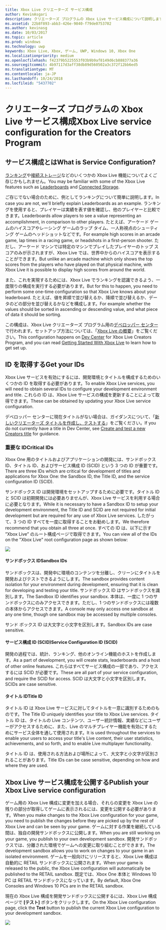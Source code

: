 ```yaml
---
title: Xbox Live クリエーターズ サービス構成
author: KevinAsgari
description: クリエーターズ プログラムの Xbox Live サービス構成について説明します。
ms.assetid: 22b8f893-abb3-426e-9840-f79de0753702
ms.author: kevinasg
ms.date: 10/03/2017
ms.topic: article
ms.prod: windows
ms.technology: uwp
keywords: Xbox Live, Xbox, ゲーム, UWP, Windows 10, Xbox One
ms.localizationpriority: medium
ms.openlocfilehash: f42379b5225553f03b9b9af8149d6cb888377a36
ms.sourcegitcommit: 4b97117d3aff38db89d560502a3c372f12bb6ed5
ms.translationtype: MT
ms.contentlocale: ja-JP
ms.lasthandoff: 10/24/2018
ms.locfileid: "5437702"
---
```

# <a name="xbox-live-service-configuration-for-the-creators-program"></a><span data-ttu-id="18576-104">クリエーターズ プログラムの Xbox Live サービス構成</span><span class="sxs-lookup"><span data-stu-id="18576-104">Xbox Live service configuration for the Creators Program</span></span>

## <a name="what-is-service-configuration"></a><span data-ttu-id="18576-105">サービス構成とは</span><span class="sxs-lookup"><span data-stu-id="18576-105">What is Service Configuration?</span></span>

<span data-ttu-id="18576-106">[ランキング](../leaderboards-and-stats-2017/leaderboards.md)や[接続ストレージ](../storage-platform/connected-storage/connected-storage-technical-overview.md)などのいくつかの Xbox Live 機能についてよくご存じかもしれません。</span><span class="sxs-lookup"><span data-stu-id="18576-106">You may be familiar with some of the Xbox Live features such as [Leaderboards](../leaderboards-and-stats-2017/leaderboards.md) and [Connected Storage](../storage-platform/connected-storage/connected-storage-technical-overview.md).</span></span>

<span data-ttu-id="18576-107">ご存じでない場合のために、例としてランキングについて簡単に説明します。</span><span class="sxs-lookup"><span data-stu-id="18576-107">In case you are not, we'll briefly explain Leaderboards as an example.</span></span> <span data-ttu-id="18576-108">ランキングを使用すると、プレイヤーは実績を表す値を確認し、他のプレイヤーと比較できます。</span><span class="sxs-lookup"><span data-stu-id="18576-108">Leaderboards allow players to see a value representing an accomplishment, in comparison to other players.</span></span> <span data-ttu-id="18576-109">たとえば、アーケード ゲームのハイスコアやレーシング ゲームのラップ タイム、一人称視点のシューティング ゲームのヘッドショットなどです。</span><span class="sxs-lookup"><span data-stu-id="18576-109">For example high scores in an arcade game, lap times in a racing game, or headshots in a first-person shooter.</span></span> <span data-ttu-id="18576-110">ただし、アーケード マシンでは特定のマシンでプレイしたプレイヤーのトップ スコアのみが示されますが、Xbox Live では、世界中からのハイスコアを表示することができます。</span><span class="sxs-lookup"><span data-stu-id="18576-110">But unlike an arcade machine which only shows the top scores from the players who have played on that physical machine, with Xbox Live it is possible to display high scores from around the world.</span></span>

<span data-ttu-id="18576-111">また、これを実現するためには、Xbox Live でランキングを認識できるよう、一度限りの構成を実行する必要があります。</span><span class="sxs-lookup"><span data-stu-id="18576-111">But for this to happen, you need to perform some one-time configuration so that Xbox Live knows about your leaderboard.</span></span> <span data-ttu-id="18576-112">たとえば、値を昇順で並び替えるか、降順で並び替えるか、データのどの部分を並び替えるかなどを構成します。</span><span class="sxs-lookup"><span data-stu-id="18576-112">For example whether the values should be sorted in ascending or descending value, and what piece of data it should be sorting.</span></span>

<span data-ttu-id="18576-113">この構成は、Xbox Live クリエーターズ プログラム用の[デベロッパー センター](http://dev.windows.com)で行われます。セットアップ方法については、「[Xbox Live の概要](get-started-with-xbox-live-creators.md)」をご覧ください。</span><span class="sxs-lookup"><span data-stu-id="18576-113">This configuration happens on [Dev Center](http://dev.windows.com) for Xbox Live Creators Program, and you can read [Getting Started With Xbox Live](get-started-with-xbox-live-creators.md) to learn how to get set up.</span></span>

## <a name="get-your-ids"></a><span data-ttu-id="18576-114">ID を取得する</span><span class="sxs-lookup"><span data-stu-id="18576-114">Get your IDs</span></span>

<span data-ttu-id="18576-115">Xbox Live サービスを有効にするには、開発環境とタイトルを構成するためのいくつかの ID を取得する必要があります。</span><span class="sxs-lookup"><span data-stu-id="18576-115">To enable Xbox Live services, you will need to obtain several IDs to configure your development environment and title.</span></span> <span data-ttu-id="18576-116">これらの ID は、Xbox Live サービスの構成を更新することによって取得できます。</span><span class="sxs-lookup"><span data-stu-id="18576-116">These can be obtained by updating your Xbox Live service configuration.</span></span>

<span data-ttu-id="18576-117">デベロッパー センターに現在タイトルがない場合は、ガイダンスについて、「[新しいクリエーターズ タイトルを作成し、テストする](create-and-test-a-new-creators-title.md)」をご覧ください。</span><span class="sxs-lookup"><span data-stu-id="18576-117">If you do not currently have a title in Dev Center, see [Create and test a new Creators title](create-and-test-a-new-creators-title.md) for guidance.</span></span>

### <a name="critical-ids"></a><span data-ttu-id="18576-118">重要な ID</span><span class="sxs-lookup"><span data-stu-id="18576-118">Critical IDs</span></span>

<span data-ttu-id="18576-119">Xbox One 用のタイトルおよびアプリケーションの開発には、サンドボックス ID、タイトル ID、およびサービス構成 ID (SCID) という 3 つの ID が重要です。</span><span class="sxs-lookup"><span data-stu-id="18576-119">There are three IDs which are critical for development of titles and applications for Xbox One: the Sandbox ID, the Title ID, and the service configuration ID (SCID).</span></span>

<span data-ttu-id="18576-120">サンドボックス ID は開発環境をセットアップするために必要です。タイトル ID と SCID は初期開発には必要ありませんが、Xbox Live サービスを利用する場合に必要となります。</span><span class="sxs-lookup"><span data-stu-id="18576-120">While it is necessary to have a Sandbox ID to setup your development environment, the Title ID and SCID are not required for initial development but are required for any use of Xbox Live services.</span></span> <span data-ttu-id="18576-121">したがって、3 つの ID すべてを一度に取得することをお勧めします。</span><span class="sxs-lookup"><span data-stu-id="18576-121">We therefore recommend that you obtain all three at once.</span></span> <span data-ttu-id="18576-122">すべての ID は、以下に示す ”Xbox Live” のルート構成ページで取得できます。</span><span class="sxs-lookup"><span data-stu-id="18576-122">You can view all of the IDs on the "Xbox Live" root configuration page as shown below:</span></span>

![](../images/getting_started/devcenter_sandbox_id.png)

#### <a name="sandbox-ids"></a><span data-ttu-id="18576-123">サンドボックス ID</span><span class="sxs-lookup"><span data-stu-id="18576-123">Sandbox IDs</span></span>

<span data-ttu-id="18576-124">サンドボックスは、開発中に環境のコンテンツを分離し、クリーンにタイトルを開発およびテストできるようにします。</span><span class="sxs-lookup"><span data-stu-id="18576-124">The sandbox provides content isolation for your environment during development, ensuring that it is clean for developing and testing your title.</span></span> <span data-ttu-id="18576-125">サンドボックス ID はサンドボックスを識別します。</span><span class="sxs-lookup"><span data-stu-id="18576-125">The Sandbox ID identifies your sandbox.</span></span> <span data-ttu-id="18576-126">本体は、一度に 1 つのサンドボックスにのみアクセスできます。ただし、1 つのサンドボックスには複数の本体からアクセスできます。</span><span class="sxs-lookup"><span data-stu-id="18576-126">A console may only access one sandbox at any one time, though one sandbox may be accessed by multiple consoles.</span></span>

<span data-ttu-id="18576-127">サンド ボックス ID は大文字と小文字を区別します。</span><span class="sxs-lookup"><span data-stu-id="18576-127">Sandbox IDs are case sensitive.</span></span>

#### <a name="service-configuration-id-scid"></a><span data-ttu-id="18576-128">サービス構成 ID (SCID)</span><span class="sxs-lookup"><span data-stu-id="18576-128">Service Configuration ID (SCID)</span></span>

<span data-ttu-id="18576-129">開発の過程では、統計、ランキング、他のオンライン機能のホストを作成します。</span><span class="sxs-lookup"><span data-stu-id="18576-129">As a part of development, you will create stats, leaderboards and a host of other online features.</span></span> <span data-ttu-id="18576-130">これらはすべてサービス構成の一部であり、アクセスするには SCID が必要です。</span><span class="sxs-lookup"><span data-stu-id="18576-130">These are all part of your service configuration, and require the SCID for access.</span></span> <span data-ttu-id="18576-131">SCID は大文字と小文字を区別します。</span><span class="sxs-lookup"><span data-stu-id="18576-131">SCIDs are case sensitive.</span></span>

#### <a name="title-id"></a><span data-ttu-id="18576-132">タイトル ID</span><span class="sxs-lookup"><span data-stu-id="18576-132">Title ID</span></span>

<span data-ttu-id="18576-133">タイトル ID は Xbox Live サービスに対してタイトルを一意に識別するためのものです。</span><span class="sxs-lookup"><span data-stu-id="18576-133">The Title ID uniquely identifies your title to Xbox Live services.</span></span> <span data-ttu-id="18576-134">タイトル ID は、タイトルの Live コンテンツ、ユーザー統計情報、実績などにユーザーがアクセスするために、また、Live のマルチプレイヤー機能を有効にするためにサービス全体を通して使用されます。</span><span class="sxs-lookup"><span data-stu-id="18576-134">It is used throughout the services to enable your users to access your title's Live content, their user statistics, achievements, and so forth, and to enable Live multiplayer functionality.</span></span>

<span data-ttu-id="18576-135">タイトル ID は、使用される方法および場所によって、大文字と小文字が区別されることがあります。</span><span class="sxs-lookup"><span data-stu-id="18576-135">Title IDs can be case sensitive, depending on how and where they are used.</span></span>

## <a name="publish-your-xbox-live-service-configuration"></a><span data-ttu-id="18576-136">Xbox Live サービス構成を公開する</span><span class="sxs-lookup"><span data-stu-id="18576-136">Publish your Xbox Live service configuration</span></span>

<span data-ttu-id="18576-137">ゲーム用の Xbox Live 構成に変更を加える場合、それらの変更を Xbox Live の残りの部分が取得してゲームに表示されるには、変更を公開する必要があります。</span><span class="sxs-lookup"><span data-stu-id="18576-137">When you make changes to the Xbox Live configuration for your game, you need to publish the changes before they are picked up by the rest of Xbox Live and can be seen by your game.</span></span> <span data-ttu-id="18576-138">ゲームに対する作業を継続している間は、独自の開発サンドボックスに公開します。</span><span class="sxs-lookup"><span data-stu-id="18576-138">When you are still working on your game, you publish to your own development sandbox.</span></span> <span data-ttu-id="18576-139">開発サンドボックスでは、分離された環境でゲームへの変更に取り組むことができます。</span><span class="sxs-lookup"><span data-stu-id="18576-139">The development sandbox allows you to work on changes to your game in an isolated environment.</span></span> <span data-ttu-id="18576-140">ゲームを一般向けにリリースすると、Xbox Live 構成は自動的に RETAIL サンドボックスに公開されます。</span><span class="sxs-lookup"><span data-stu-id="18576-140">When your game is released to the public, the Xbox Live configuration will automatically be published to the RETAIL sandbox.</span></span>
<span data-ttu-id="18576-141">既定では、Xbox One 本体と Windows 10 PC は RETAIL サンドボックスになっています。</span><span class="sxs-lookup"><span data-stu-id="18576-141">By default, Xbox One Consoles and Windows 10 PCs are in the RETAIL sandbox.</span></span>

<span data-ttu-id="18576-142">現在の Xbox Live 構成を開発サンドボックスに公開するには、Xbox Live 構成ページで **[テスト]** ボタンをクリックします。</span><span class="sxs-lookup"><span data-stu-id="18576-142">On the Xbox Live configuration page, click the **Test** button to publish the current Xbox Live configuration to your development sandbox.</span></span>

![](../images/creators_udc/creators_udc_xboxlive_config_test.png)
